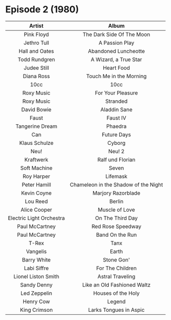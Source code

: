 # Episode 2 (1980)

| Artist | Album |
| :---: | :---: |
| Pink Floyd | The Dark Side Of The Moon |
| Jethro Tull | A Passion Play |
| Hall and Oates | Abandoned Luncheotte |
| Todd Rundgren | A Wizard, a True Star |
| Judee Still | Heart Food |
| Diana Ross | Touch Me in the Morning |
| 10cc | 10cc |
| Roxy Music | For Your Pleasure |
| Roxy Music | Stranded |
| David Bowie | Aladdin Sane |
| Faust | Faust IV |
| Tangerine Dream | Phaedra |
| Can | Future Days |
| Klaus Schulze | Cyborg |
| Neu! | Neu! 2 |
| Kraftwerk | Ralf und Florian |
| Soft Machine | Seven |
| Roy Harper | Lifemask |
| Peter Hamill | Chameleon in the Shadow of the Night |
| Kevin Coyne | Marjory Razorblade |
| Lou Reed | Berlin |
| Alice Cooper | Muscle of Love |
| Electric Light Orchestra | On The Third Day |
| Paul McCartney | Red Rose Speedway |
| Paul McCartney | Band On the Run |
| T-Rex | Tanx |
| Vangelis | Earth |
| Barry White | Stone Gon' |
| Labi Siffre | For The Children |
| Lionel Liston Smith | Astral Traveling |
| Sandy Denny | Like an Old Fashioned Waltz |
| Led Zeppelin | Houses of the Holy |
| Henry Cow | Legend |
| King Crimson | Larks Tongues in Aspic  |
